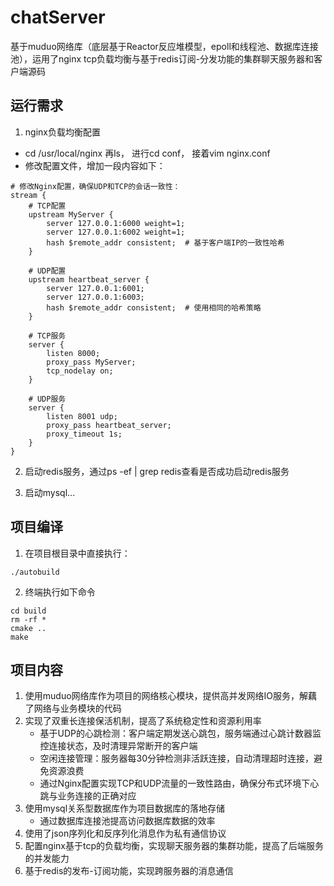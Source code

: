 # chatServer
基于muduo网络库（底层基于Reactor反应堆模型，epoll和线程池、数据库连接池），运用了nginx tcp负载均衡与基于redis订阅-分发功能的集群聊天服务器和客户端源码

## 运行需求
1. nginx负载均衡配置
- cd /usr/local/nginx 再ls， 进行cd conf， 接着vim nginx.conf
- 修改配置文件，增加一段内容如下：
```shell
# 修改Nginx配置，确保UDP和TCP的会话一致性：
stream {
    # TCP配置
    upstream MyServer {
        server 127.0.0.1:6000 weight=1;
        server 127.0.0.1:6002 weight=1;
        hash $remote_addr consistent;  # 基于客户端IP的一致性哈希
    }
    
    # UDP配置
    upstream heartbeat_server {
        server 127.0.0.1:6001;
        server 127.0.0.1:6003;
        hash $remote_addr consistent;  # 使用相同的哈希策略
    }
    
    # TCP服务
    server {
        listen 8000;
        proxy_pass MyServer;
        tcp_nodelay on;
    }
    
    # UDP服务
    server {
        listen 8001 udp;
        proxy_pass heartbeat_server;
        proxy_timeout 1s;
    }
}
```

2. 启动redis服务，通过ps -ef | grep redis查看是否成功启动redis服务

3. 启动mysql...

## 项目编译
1. 在项目根目录中直接执行：

```shell
./autobuild
```

2. 终端执行如下命令
```
cd build
rm -rf *
cmake ..
make
```


## 项目内容
1. 使用muduo网络库作为项目的网络核心模块，提供高并发网络IO服务，解藕了网络与业务模块的代码
2. 实现了双重长连接保活机制，提高了系统稳定性和资源利用率
   - 基于UDP的心跳检测：客户端定期发送心跳包，服务端通过心跳计数器监控连接状态，及时清理异常断开的客户端
   - 空闲连接管理：服务器每30分钟检测非活跃连接，自动清理超时连接，避免资源浪费
   - 通过Nginx配置实现TCP和UDP流量的一致性路由，确保分布式环境下心跳与业务连接的正确对应
3. 使用mysql关系型数据库作为项目数据库的落地存储
   - 通过数据库连接池提高访问数据库数据的效率
4. 使用了json序列化和反序列化消息作为私有通信协议
5. 配置nginx基于tcp的负载均衡，实现聊天服务器的集群功能，提高了后端服务的并发能力
6. 基于redis的发布-订阅功能，实现跨服务器的消息通信


